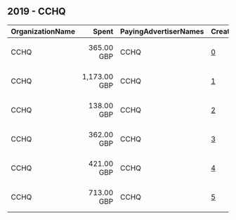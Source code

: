 ## 2019 - CCHQ 
|OrganizationName|Spent|PayingAdvertiserNames|CreativeUrls|Impressions|Genders|AgeBrackets|CountryCodes|BillingAddresses|CandidateBallotInformation|
|:---|---:|:---|:---|---:|:---|:---|:---|:---|:---|
|CCHQ|365.00 GBP|CCHQ|[0](https://www.snap.com/political-ads/asset/33ef316dd9c74668da3a80a797088f87916e1dcbf6df98cabe9c4df370f5d8c9?mediaType=mp4)|261,996||18+|united kingdom|"4 Matthew Parker Street,London,SW1H 9HQ,GB"|Boris Johnson|
|CCHQ|1,173.00 GBP|CCHQ|[1](https://www.snap.com/political-ads/asset/a34fe4b134b10c378a23c76f2c223398aa1c16ecdf433438b6d69dfa48901465?mediaType=mp4)|862,207||18+|united kingdom|"4 Matthew Parker Street,London,SW1H 9HQ,GB"|Boris Johnson|
|CCHQ|138.00 GBP|CCHQ|[2](https://www.snap.com/political-ads/asset/be71e9f11b1dd3bd5f545ae83f472836ec8649743ff3a6e2b3ab855e5b7f0faa?mediaType=mp4)|101,457||18+|united kingdom|"4 Matthew Parker Street,London,SW1H 9HQ,GB"|Boris Johnson|
|CCHQ|362.00 GBP|CCHQ|[3](https://www.snap.com/political-ads/asset/9cd7628f0fba80ab04f8f93e932f0434abb092e6b1abd0b428d7cf6c79c031dd?mediaType=mp4)|270,251||18+|united kingdom|"4 Matthew Parker Street,London,SW1H 9HQ,GB"|Boris Johnson|
|CCHQ|421.00 GBP|CCHQ|[4](https://www.snap.com/political-ads/asset/ee39c4205471a6ffa00c1091b4bd39833e70a7fff1a9b2c2d51fc98bc2fe41fa?mediaType=mp4)|289,473||18+|united kingdom|"4 Matthew Parker Street,London,SW1H 9HQ,GB"|Boris Johnson|
|CCHQ|713.00 GBP|CCHQ|[5](https://www.snap.com/political-ads/asset/be71e9f11b1dd3bd5f545ae83f472836ec8649743ff3a6e2b3ab855e5b7f0faa?mediaType=mp4)|540,411||18+|united kingdom|"4 Matthew Parker Street,London,SW1H 9HQ,GB"|Boris Johnson|
